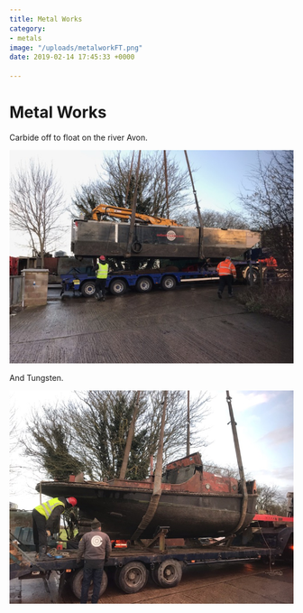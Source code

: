 ```yaml
---
title: Metal Works
category:
- metals
image: "/uploads/metalworkFT.png"
date: 2019-02-14 17:45:33 +0000

---
```

# Metal Works

Carbide off to float on the river Avon.

![](/uploads/MW2.jpg)

And Tungsten.

![](/uploads/MW.jpg)